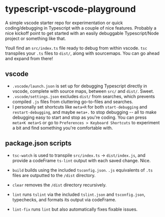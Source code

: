 # typescript-vscode-playground
A simple vscode starter repo for experimentation or quick coding/debugging in Typescript with a couple of nice features. Probably a nice kickoff point to get started with an easily debuggable Typescript/Node project or something like that.

Youll find an ```src/index.ts``` file ready to debug from within vscode. ```tsc``` transpiles your ```.ts``` files to ```dist/```, along with sourcemaps. You can go ahead and expand from there!

## vscode
* ```.vscode/launch.json``` is set up for debugging Typescript directly in vscode, complete with source maps, between ```src/``` and ```dist/```. Sweet.
* ```.vscode/settings.json``` excludes ```dist/``` from searches, which prevents compiled ```.js``` files from cluttering go-to-files and searches.
* I personally set shortcuts like ```meta+R``` for both ```start-debugging``` and ```restart-debugging```, and maybe ```meta+.``` to stop debugging -- all to make debugging easy to start and stop as you're coding. You can press ```meta+K meta+S``` or go to ```Preferences > Keyboard Shortcuts``` to experiment a bit and find something you're comfortable with. 
## package.json scripts
* ```tsc-watch``` is used to transpile ```src/index.ts``` -> ```dist/index.js```, and provide a codeFrame ```ts-lint``` output with each saved change. Nice. 

* ```build``` builds using the included ```tsconfig.json```. ```.js``` equivalents of ```.ts``` files are outputted to the ```/dist``` directory.

* ```clear``` removes the ```/dist``` directory recursively.

* ```lint``` runs ```tslint``` via the included ```tslint.json``` and ```tsconfig.json```, typechecks, and formats its output via codeFrame.

* ```lint-fix``` runs ```lint``` but also automatically fixes fixable issues.
